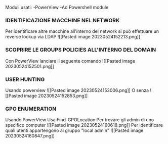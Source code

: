 Moduli usati:
	-PowerView
	-Ad Powershell module

### **IDENTIFICAZIONE MACCHINE NEL NETWORK**
Per identificare altre macchine all'interno del network si può effettuare un reverse lookup via LDAP
![[Pasted image 20230524152213.png]]
### **SCOPRIRE LE GROUPS POLICIES ALL'INTERNO DEL DOMAIN**
Con PowerView lanciare il seguente comando
![[Pasted image 20230524152501.png]]

### **USER HUNTING**
Usando powerview
![[Pasted image 20230524153006.png]]
O senza
![[Pasted image 20230524152853.png]]

### **GPO ENUMERATION**
Usando PowerView
Usa Find-GPOLocation
Per trovare gli admin di uno specifico computer
![[Pasted image 20230524160618.png]]
Per identificare quali utenti appartengono al gruppo "local admin"
![[Pasted image 20230524160847.png]]


